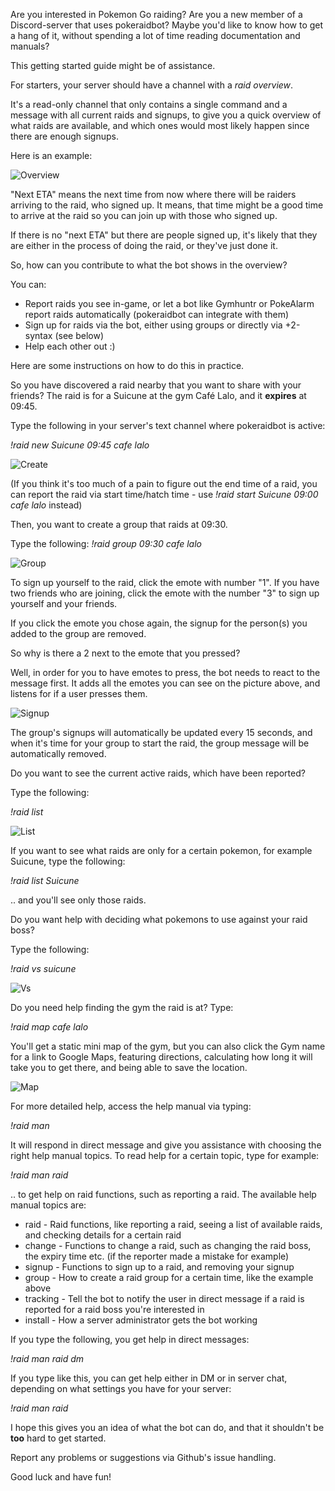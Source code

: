 Are you interested in Pokemon Go raiding? Are you a new member of a Discord-server that uses pokeraidbot? 
Maybe you'd like to know how to get a hang of it, without spending a lot of time reading documentation and manuals?

This getting started guide might be of assistance.

For starters, your server should have a channel with a *raid overview*.

It's a read-only channel that only contains a single command and a message with
all current raids and signups, to give you a quick overview of what raids are available, and which ones
would most likely happen since there are enough signups.

Here is an example:

![Overview](img/overview_en.png)

"Next ETA" means the next time from now where there will be raiders arriving to the raid, who signed up.
It means, that time might be a good time to arrive at the raid so you can join up with those who signed up.

If there is no "next ETA" but there are people signed up, it's likely that they are either in the process of
doing the raid, or they've just done it.

So, how can you contribute to what the bot shows in the overview?

You can:
* Report raids you see in-game, or let a bot like Gymhuntr or PokeAlarm report raids automatically (pokeraidbot can integrate with them)
* Sign up for raids via the bot, either using groups or directly via +2-syntax (see below)
* Help each other out :)

Here are some instructions on how to do this in practice.

So you have discovered a raid nearby that you want to share with your friends?
The raid is for a Suicune at the gym Café Lalo, and it **expires** at 09:45.

Type the following in your server's text channel where pokeraidbot is active:

*!raid new Suicune 09:45 cafe lalo*

![Create](img/en/started1.png)

(If you think it's too much of a pain to figure out the end time of a raid, you can report the raid via start 
time/hatch time - use *!raid start Suicune 09:00 cafe lalo* instead)

Then, you want to create a group that raids at 09:30.

Type the following:
*!raid group 09:30 cafe lalo*

![Group](img/en/started2.png)

To sign up yourself to the raid, click the emote with number "1". If you have two friends who are joining,
click the emote with the number "3" to sign up yourself and your friends.

If you click the emote you chose again, the signup for the person(s) you added to the group are removed.

So why is there a 2 next to the emote that you pressed?

Well, in order for you to have emotes to press, the bot needs to react to the message first.
It adds all the emotes you can see on the picture above, and listens for if a user presses them.

![Signup](img/en/started3.png)

The group's signups will automatically be updated every 15 seconds, and when it's time for your group to 
start the raid, the group message will be automatically removed.

Do you want to see the current active raids, which have been reported?

Type the following:

*!raid list*

![List](img/en/raidlist.png)

If you want to see what raids are only for a certain pokemon, for example Suicune, type the following:

*!raid list Suicune*

.. and you'll see only those raids.

Do you want help with deciding what pokemons to use against your raid boss?

Type the following:

*!raid vs suicune*

![Vs](img/en/vs.png)

Do you need help finding the gym the raid is at? Type:

*!raid map cafe lalo*

You'll get a static mini map of the gym, but you can also click the Gym name for a link to Google Maps,
featuring directions, calculating how long it will take you to get there, and being able to save the location. 

![Map](img/en/map.png)

For more detailed help, access the help manual via typing:

*!raid man*

It will respond in direct message and give you assistance with choosing the right help manual topics.
To read help for a certain topic, type for example:

*!raid man raid*

.. to get help on raid functions, such as reporting a raid. The available help manual topics are:

* raid - Raid functions, like reporting a raid, seeing a list of available raids, and checking details for a certain raid
* change - Functions to change a raid, such as changing the raid boss, the expiry time etc. (if the reporter made a mistake for example)
* signup - Functions to sign up to a raid, and removing your signup
* group - How to create a raid group for a certain time, like the example above
* tracking - Tell the bot to notify the user in direct message if a raid is reported for a raid boss you're interested in
* install - How a server administrator gets the bot working

If you type the following, you get help in direct messages:

*!raid man raid dm*

If you type like this, you can get help either in DM or in server chat, depending on what settings you have for your server:

*!raid man raid*

I hope this gives you an idea of what the bot can do, and that it shouldn't be **too** hard to get started.

Report any problems or suggestions via Github's issue handling.

Good luck and have fun!